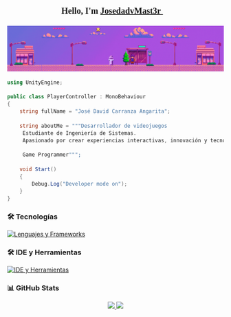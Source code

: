 <!-- README de Jose David Carranza Angarita -->

<!-- Importar fuente retro estilo videojuego -->
<div align="center">
  <h1 style="font-family: 'Press Start 2P', cursive; font-size: 20px;">
    Hello, I'm 
    <a href="https://jose-david-carranza-unity-developer.netlify.app/" target="_blank">
      JosedadvMast3r
    </a> 👾
  </h1>

<!-- 
  <img src="_BannerItchio.gif" alt="banner" width="400" style="margin-top: 10px;" /> -->

  <img src="_BannerItchio.gif" alt="banner" style="width: auto; margin-top: 10px;" />

</div>

```csharp
using UnityEngine;

public class PlayerController : MonoBehaviour
{
    string fullName = "José David Carranza Angarita";

    string aboutMe = """Desarrollador de videojuegos
     Estudiante de Ingeniería de Sistemas.
     Apasionado por crear experiencias interactivas, innovación y tecnología.
     
     Game Programmer""";

    void Start() 
    {
        Debug.Log("Developer mode on");
    }
}
```

### 🛠️ Tecnologías

[![Lenguajes y Frameworks](https://skillicons.dev/icons?i=cs,dotnet,java,spring,html,css,js,react,nodejs&theme=dark)](https://skillicons.dev)

### 🛠️ IDE y Herramientas  

[![IDE y Herramientas](https://skillicons.dev/icons?i=unity,visualstudio,vscode,idea,git,github&theme=dark)](https://skillicons.dev)


### 📊 GitHub Stats

<p align="center">
  <a href="https://github.com/josedavd-07">
    <img height="180em" src="https://github-readme-stats-eight-theta.vercel.app/api?username=josedavd-07&show_icons=true&theme=algolia&include_all_commits=true&count_private=true"/>
    <img height="180em" src="https://github-readme-stats-eight-theta.vercel.app/api/top-langs/?username=josedavd-07&layout=compact&langs_count=8&theme=algolia"/>
  </a>
</p>

